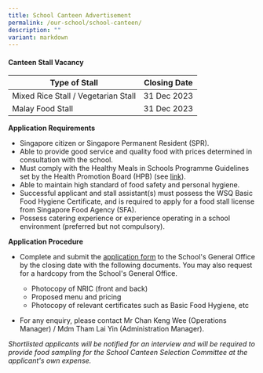 ```yaml
---
title: School Canteen Advertisement
permalink: /our-school/school-canteen/
description: ""
variant: markdown
---
```

#### **Canteen Stall Vacancy**


| Type of Stall | Closing Date | 
| -------- | -------- | 
| Mixed Rice Stall / Vegetarian Stall  | 31 Dec 2023 | 
| Malay Food Stall  | 31 Dec 2023 | 

**Application Requirements**

* Singapore citizen or Singapore Permanent Resident (SPR).
* Able to provide good service and quality food with prices determined in consultation with the school.
* Must comply with the Healthy Meals in Schools Programme Guidelines set by the Health Promotion Board (HPB) (see <a target="\_blank" href="https://hpb.gov.sg/schools/school-programmes/healthy-meals-in-schools-programme">link</a>).
* Able to maintain high standard of food safety and personal hygiene.
* Successful applicant and stall assistant(s) must possess the WSQ Basic Food Hygiene Certificate, and is required to apply for a food stall license from Singapore Food Agency (SFA).
* Possess catering experience or experience operating in a school environment (preferred but not compulsory).

**Application Procedure**

* Complete and submit the  [application form](/files/Canteen%20Stall%20Application/application-form-for-school-canteen-stall.pdf)  to the School's General Office by the closing date with the following documents.  You may also request for a hardcopy from the School's General Office.

	
	* Photocopy of NRIC (front and back)
	* Proposed menu and pricing
	* Photocopy of relevant certificates such as Basic Food Hygiene, etc

* For any enquiry, please contact Mr Chan Keng Wee (Operations Manager) / Mdm Tham Lai Yin (Administration Manager).

*Shortlisted applicants will be notified for an interview and will be required to provide food sampling for the School Canteen Selection Committee at the applicant's own expense.*